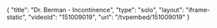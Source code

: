 {
    "title": "Dr. Berman - Incontinence",
    "type": "solo",
    "layout": "iframe-static",
    "videoId": "151009019",
    "url": "\/tvpembed\/151009019"
}
